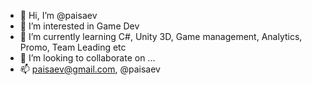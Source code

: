 - 👋 Hi, I’m @paisaev
- 👀 I’m interested in Game Dev
- 🌱 I’m currently learning C#, Unity 3D, Game management, Analytics, Promo, Team Leading etc
- 💞️ I’m looking to collaborate on ...
- 📫 paisaev@gmail.com, @paisaev

<!---
paisaev/paisaev is a ✨ special ✨ repository because its `README.md` (this file) appears on your GitHub profile.
You can click the Preview link to take a look at your changes.
--->
